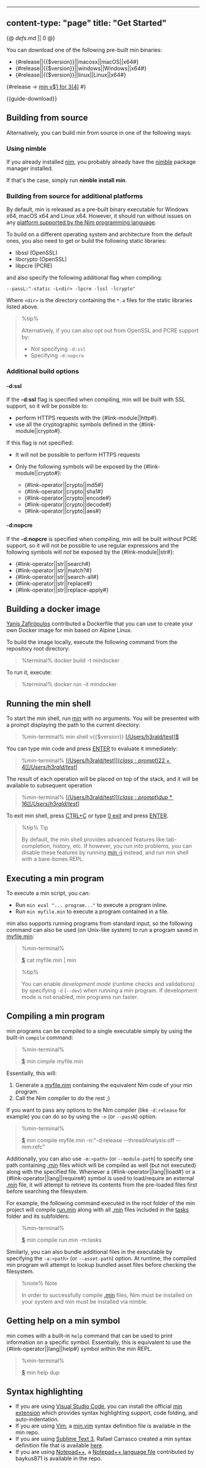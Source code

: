 -----
content-type: "page"
title: "Get Started"
-----
{@ _defs_.md || 0 @}


You can download one of the following pre-built min binaries:

* {#release||{{$version}}||macosx||macOS||x64#}
* {#release||{{$version}}||windows||Windows||x64#}
* {#release||{{$version}}||linux||Linux||x64#}

{#release -> [min v$1 for $3 ($4)](https://github.com/h3rald/min/releases/download/v$1/min\_v$1\_$2\_$4.zip) #}

{{guide-download}}

## Building from source

Alternatively, you can build min from source in one of the following ways:

### Using nimble

If you already installed [nim](https://nim-lang.org), you probably already have the [nimble](https://github.com/nim-lang/nimble) package manager installed.

If that's the case, simply run **nimble install min**. 

### Building from source for additional platforms

By default, min is released as a pre-built binary executable for Windows x64, macOS x64 and Linux x64. However, it should run without issues on any [platform supported by the Nim programming language](https://github.com/nim-lang/Nim/blob/devel/lib/system/platforms.nim).

To build on a different operating system and architecture from the default ones, you also need to get or build the following static libraries:

* libssl (OpenSSL)
* libcrypto (OpenSSL)
* libpcre (PCRE)

and also specify the following additional flag when compiling:

`--passL:"-static -L<dir> -lpcre -lssl -lcrypto"`

Where `<dir>` is the directory containing the `*.a` files for the static libraries listed above.

> %tip%
> 
> Alternatively, if you can also opt out from OpenSSL and PCRE support by:
>
> * _Not_ specifying `-d:ssl`
> * Specifying `-d:nopcre`

### Additional build options

#### -d:ssl

If the **-d:ssl** flag is specified when compiling, min will be built with SSL support, so it will be possible to:

* perform HTTPS requests with the {#link-module||http#}.
* use all the cryptographic symbols defined in the {#link-module||crypto#}.

If this flag is not specified:

* It will not be possible to perform HTTPS requests
* Only the following symbols will be exposed by the {#link-module||crypto#}:

  * {#link-operator||crypto||md5#} 
  * {#link-operator||crypto||sha1#} 
  * {#link-operator||crypto||encode#} 
  * {#link-operator||crypto||decode#} 
  * {#link-operator||crypto||aes#} 

#### -d:nopcre

If the **-d:nopcre** is specified when compiling, min will be built _without_ PCRE support, so it will not be possible to use regular expressions and the following symbols will _not_ be exposed by the {#link-module||str#}:

* {#link-operator||str||search#}
* {#link-operator||str||match?#}
* {#link-operator||str||search-all#}
* {#link-operator||str||replace#}
* {#link-operator||str||replace-apply#}

## Building a docker image

[Yanis Zafirópulos](https://github.com/drkameleon) contributed a Dockerfile that you can use to create your own Docker image for min based on Alpine Linux.

To build the image locally, execute the following command from the repository root directory:

> %terminal%
> docker build \-t mindocker .

To run it, execute:

> %terminal%
> docker run \-it mindocker

## Running the min shell

To start the min shell, run [min](class:cmd) with no arguments. You will be presented with a prompt displaying the path to the current directory:

> %min-terminal%
> min shell v{{$version}}
> [[/Users/h3rald/test]$](class:prompt)

You can type min code and press [ENTER](class:kbd) to evaluate it immediately:

> %min-terminal%
> [[/Users/h3rald/test]$](class:prompt) 2 2 +
>  4 
> [[/Users/h3rald/test]$](class:prompt)

The result of each operation will be placed on top of the stack, and it will be available to subsequent operation

> %min-terminal%
> [[/Users/h3rald/test]$](class:prompt) dup *
>  16
> [[/Users/h3rald/test]$](class:prompt)

To exit min shell, press [CTRL+C](class:kbd) or type [0 exit](class:cmd) and press [ENTER](class:kbd).

> %tip%
> Tip
> 
> By default, the min shell provides advanced features like tab-completion, history, etc. If however, you run into problems, you can disable these features by running [min -j](class:cmd) instead, and run min shell with a bare-bones REPL. 

## Executing a min program

To execute a min script, you can:

* Run `min eval "... program..."` to execute a program inline.
* Run `min myfile.min` to execute a program contained in a file.

min also supports running programs from standard input, so the following command can also be used (on Unix-like system) to run a program saved in [myfile.min](class:file):

> %min-terminal%
> 
> [$](class:prompt) cat myfile.min | min

> %tip%
> 
> You can enable _development mode_ (runtime checks and validations) by specifying `-d` (`--dev`) when running a min program. If development mode is not enabled, min programs run faster.

## Compiling a min program

min programs can be compiled to a single executable simply by using the built-in `compile` command:

> %min-terminal%
> 
> [$](class:prompt) min cimpile myfile.min

Essentially, this will:

1. Generate a [myfile.nim](class:file) containing the equivalent Nim code of your min program.
2. Call the Nim compiler to do the rest ;)

If you want to pass any options to the Nim compiler (like `-d:release` for example) you can do so by using the `-n` (or `--passN`) option:

> %min-terminal%
> 
> [$](class:prompt) min compile myfile.min -n:"-d:release --threadAnalysis:off --mm:refc"

Additionally, you can also use `-m:<path>` (or `--module-path`) to specify one path containing [.min](class:ext) files which will be compiled as well (but not executed) along with the specified file. Whenever a {#link-operator||lang||load#} or a {#link-operator||lang||require#} symbol is used to load/require an external [.min](class:ext) file, it will attempt to retrieve its contents from the pre-loaded files first before searching the filesystem.

For example, the following command executed in the root folder of the min project will compile [run.min](class:file) along with all [.min](class:ext) files included in the [tasks](class:dir)  folder and its subfolders:

> %min-terminal%
> 
> [$](class:prompt) min compile run.min -m:tasks

Similarly, you can also bundle additional files in the executable by specifying the `-a:<path>` (or `--asset-path`) option. At runtime, the compiled min program will attempt to lookup bundled asset files before checking the filesystem.

> %note%
> Note
> 
> In order to successfully compile [.min](class.ext) files, Nim must be installed on your system and min must be installed via nimble.

## Getting help on a min symbol

min comes with a built-in `help` command that can be used to print information on a specific symbol. Essentially, this is equivalent to use the {#link-operator||lang||help#} symbol within the min REPL.

> %min-terminal%
> 
> [$](class:prompt) min help dup

## Syntax highlighting

* If you are using [Visual Studio Code](https://code.visualstudio.com/), you can install the official [min extension](https://marketplace.visualstudio.com/items?itemName=h3rald.vscode-min-lang) which provides syntax highlighting support, code folding, and auto-indentation.
* If you are using [Vim](https://www.vim.org), a [min.vim](https://github.com/h3rald/min/blob/master/min.vim) syntax definition file is available in the min repo.
* If you are using [Sublime Text 3](https://www.sublimetext.com/3), Rafael Carrasco created a min syntax definition file that is available [here](https://github.com/rscarrasco/min-sublime-syntax).
* If you are using [Notepad++](https://notepad-plus-plus.org), a [Notepad++ language file](https://github.com/h3rald/min/blob/master/minNotepad++.xml) contributed by baykus871 is available in the repo.
